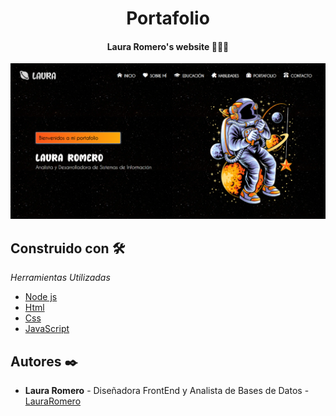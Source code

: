 <h1 align="center"> Portafolio </h1>
<h4 align="center"> Laura Romero's website 👩🏻‍💻 </h4>

<p align="center"><img src="public/Pag-Inicial.png"/></p> 



## Construido con 🛠️

_Herramientas Utilizadas_

* [Node js](https://nodejs.org/es)
* [Html](https://developer.mozilla.org/es/docs/Web/HTML)
* [Css](https://developer.mozilla.org/es/docs/Web/CSS)
* [JavaScript](https://developer.mozilla.org/es/docs/Web/JavaScript)



## Autores ✒️

* **Laura Romero** - Diseñadora FrontEnd y Analista de Bases de Datos - [LauraRomero](https://github.com/LauraRomero2704)
